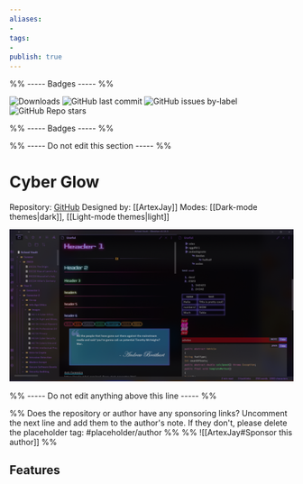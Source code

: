 ```yaml
---
aliases:
- 
tags: 
- 
publish: true
---
```


%% ----- Badges ----- %%

![Downloads](https://img.shields.io/badge/downloads-2093-573E7A?style=for-the-badge&logo=)
![GitHub last commit](https://img.shields.io/github/last-commit/ArtexJay/Obsidian-CyberGlow?color=573E7A&label=last%20update&logo=github&style=for-the-badge)
![GitHub issues by-label](https://img.shields.io/github/issues/ArtexJay/Obsidian-CyberGlow/help%20wanted?color=573E7A&logo=github&style=for-the-badge) 
![GitHub Repo stars](https://img.shields.io/github/stars/ArtexJay/Obsidian-CyberGlow?color=573E7A&logo=github&style=for-the-badge)

%% ----- Badges ----- %%

%% ----- Do not edit this section ----- %%

# Cyber Glow

Repository: [GitHub](https://github.com/ArtexJay/Obsidian-CyberGlow)
Designed by: [[ArtexJay]]
Modes: [[Dark-mode themes|dark]], [[Light-mode themes|light]]



![screenshot](https://github.com/ArtexJay/Obsidian-CyberGlow/raw/main/Screenshot.png)

%% ----- Do not edit anything above this line ----- %% 

%% Does the repository or author have any sponsoring links? Uncomment the next line and add them to the author's note. If they don't, please delete the placeholder tag: #placeholder/author %%
%% ![[ArtexJay#Sponsor this author]] %%


## Features


